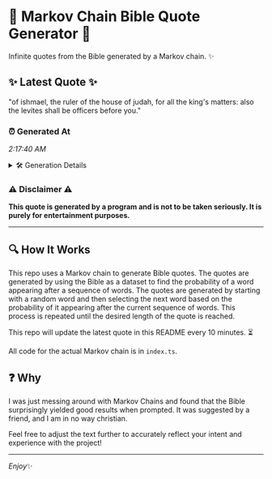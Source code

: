 # 📖 Markov Chain Bible Quote Generator 📖

Infinite quotes from the Bible generated by a Markov chain. ✨

## ✨ Latest Quote ✨
"of ishmael, the ruler of the house of judah, for all the king's matters: also the levites shall be officers before you."

### ⏰ Generated At
*2:17:40 AM*

<details>
    <summary>🛠️ Generation Details</summary>
    <p>
        <strong>🌱 Seed:</strong> of<br>
        <strong>🔄 Iterations:</strong> 21<br>
        <strong>📜 Context History:</strong><br>[ of ]: ishmael,<br>[ of, ishmael, ]: the<br>[ of, ishmael,, the ]: ruler<br>[ of, ishmael,, the, ruler ]: of<br>[ of, ishmael,, the, ruler, of ]: the<br>[ of, ishmael,, the, ruler, of, the ]: house<br>[ ishmael,, the, ruler, of, the, house ]: of<br>[ the, ruler, of, the, house, of ]: judah,<br>[ ruler, of, the, house, of, judah, ]: for<br>[ of, the, house, of, judah,, for ]: all<br>[ the, house, of, judah,, for, all ]: the<br>[ house, of, judah,, for, all, the ]: king's<br>[ of, judah,, for, all, the, king's ]: matters:<br>[ judah,, for, all, the, king's, matters: ]: also<br>[ for, all, the, king's, matters:, also ]: the<br>[ all, the, king's, matters:, also, the ]: levites<br>[ the, king's, matters:, also, the, levites ]: shall<br>[ king's, matters:, also, the, levites, shall ]: be<br>[ matters:, also, the, levites, shall, be ]: officers<br>[ also, the, levites, shall, be, officers ]: before<br>[ the, levites, shall, be, officers, before ]: you.<br>
    </p>
</details>

### ⚠️ Disclaimer ⚠️
**This quote is generated by a program and is not to be taken seriously. It is purely for entertainment purposes.**

---

## 🔍 How It Works

This repo uses a Markov chain to generate Bible quotes. The quotes are generated by using the Bible as a dataset to find the probability of a word appearing after a sequence of words. The quotes are generated by starting with a random word and then selecting the next word based on the probability of it appearing after the current sequence of words. This process is repeated until the desired length of the quote is reached.

This repo will update the latest quote in this README every 10 minutes. ⏳

All code for the actual Markov chain is in `index.ts`.

## ❓ Why

I was just messing around with Markov Chains and found that the Bible surprisingly yielded good results when prompted. 
It was suggested by a friend, and I am in no way christian.

Feel free to adjust the text further to accurately reflect your intent and experience with the project!

---

*Enjoy*✨
